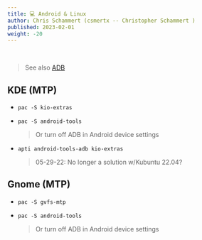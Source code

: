 ```yaml
---
title: 💻 Android & Linux
author: Chris Schammert (csmertx -- Christopher Schammert )
published: 2023-02-01
weight: -20
---
```


<br />

> See also [ADB](/Android/adb)

## KDE (MTP)

- ```pac -S kio-extras```

- ```pac -S android-tools```
    
    > Or turn off ADB in Android device settings

- ```apti android-tools-adb kio-extras```

    > 05-29-22: No longer a solution w/Kubuntu 22.04?

## Gnome (MTP)

- ```pac -S gvfs-mtp```

- ```pac -S android-tools```

    > Or turn off ADB in Android device settings